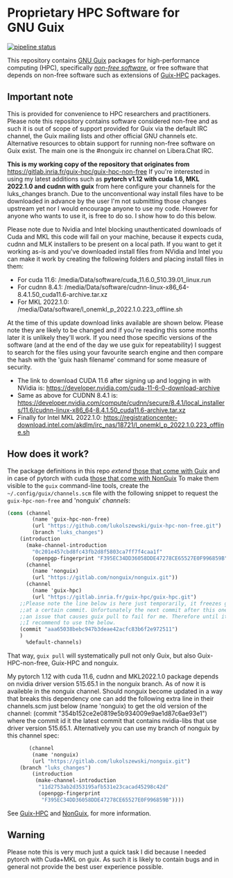 Proprietary HPC Software for GNU Guix
=========================================

[![pipeline status](https://guix.bordeaux.inria.fr/jobset/guix-hpc-non-free/badge.svg)](https://guix.bordeaux.inria.fr/jobset/guix-hpc-non-free)

This repository contains [GNU Guix](https://gnu.org/s/guix) packages for
high-performance computing (HPC), specifically [_non-free
software_](https://www.gnu.org/philosophy/free-software-even-more-important.html),
or free software that depends on non-free software such as extensions of
[Guix-HPC](https://gitlab.inria.fr/guix-hpc/guix-hpc) packages.

## Important note

This is provided for convenience to HPC researchers and practitioners. Please note this repository contains software considered non-free and as such it is out of scope of support provided for Guix via the default IRC channel, the Guix mailing lists and other official GNU channels etc. Alternative resources to obtain support for running non-free software on Guix exist. The main one is the #nonguix irc channel on Libera.Chat IRC.

**This is my working copy of the repository that originates from** https://gitlab.inria.fr/guix-hpc/guix-hpc-non-free
If you're interested in using my latest additions such as **pytorch v1.12 with cuda 1.6, MKL 2022.1.0 and cudnn with guix** from here configure your channels for the luks_changes branch. Due to the unconventional way install files have to be downloaded in advance by the user I'm not submitting those changes upstream yet nor I would encourage anyone to use my code. However for anyone who wants to use it, is free to do so. I show how to do this below. 

Please note due to Nvidia and Intel blocking unauthenticated downloads of Cuda and MKL this code will fail on your machine, because it expects cuda, cudnn and MLK installers to be present on a local path. If you want to get it working as-is and you've downloaded install files from NVidia and Intel you can make it work by creating the following folders and placing install files in them:
- For cuda 11.6:
/media/Data/software/cuda_11.6.0_510.39.01_linux.run
- For cudnn 8.4.1:
/media/Data/software/cudnn-linux-x86_64-8.4.1.50_cuda11.6-archive.tar.xz
- For MKL 2022.1.0:
/media/Data/software/l_onemkl_p_2022.1.0.223_offline.sh

At the time of this update download links available are shown below. Please note they are likely to be changed and if you're reading this some months later it is unlikely they'll work. If you need those specific versions of the software (and at the end of the day we use guix for repeatability) I suggest to search for the files using your favourite search engine and then compare the hash with the 'guix hash filename' command for some measure of security.

- The link to download CUDA 11.6 after signing up and logging in with NVidia is: https://developer.nvidia.com/cuda-11-6-0-download-archive
- Same as above for CUDNN 8.4.1 is: https://developer.nvidia.com/compute/cudnn/secure/8.4.1/local_installers/11.6/cudnn-linux-x86_64-8.4.1.50_cuda11.6-archive.tar.xz
- Finally for Intel MKL 2022.1.0: https://registrationcenter-download.intel.com/akdlm/irc_nas/18721/l_onemkl_p_2022.1.0.223_offline.sh

## How does it work?

The package definitions in this repo _extend_ [those that come with
Guix](https://hpc.guix.info/browse) and in case of pytorch with cuda [those that come with NonGuix](https://gitlab.com/lukolszewski/nonguix) To make them visible to the
`guix` command-line tools, create the `~/.config/guix/channels.scm` file
with the following snippet to request the `guix-hpc-non-free` and 'nonguix' _channels_:

```scheme
(cons (channel
        (name 'guix-hpc-non-free)
        (url "https://github.com/lukolszewski/guix-hpc-non-free.git")
        (branch "luks_changes")
	(introduction
	  (make-channel-introduction 
	    "0c201e457cbd8fc43fb2d8f5803ca7ff7f4caa1f" 
	    (openpgp-fingerprint "F395EC34DD36058DDE47278CE65527E0F996859B"))))
      (channel
        (name 'nonguix)
        (url "https://gitlab.com/nonguix/nonguix.git"))
      (channel
        (name 'guix-hpc)
        (url "https://gitlab.inria.fr/guix-hpc/guix-hpc.git")
	;;Please note the line below is here just temporarily, it freezes guix-hpc channel
	;;at a certain commit. Unfortunately the next commit after this one introduces
	;;an issue that causes guix pull to fail for me. Therefore until it is resolved
	;;I recommend to use the below.
	(commit "aaa65038bebc947b3deae42acfc83b6f2e972511")
	)
      %default-channels)
```

That way, `guix pull` will systematically pull not only Guix, but also
Guix-HPC-non-free, Guix-HPC and nonguix.

My pytorch 1.12 with cuda 11.6, cudnn and MKL2022.1.0 package depends on nvidia driver version 515.65.1 in the nonguix branch. As of now it is availeble in the nonguix channel. Should nonguix become updated in a way that breaks this dependency one can add the following extra line in their channels.scm just below (name 'nonguix) to get the old version of the channel: (commit "354b152ce2e0819e5b934009e9ae1d87c6ae93e1") where the commit id it the latest commit that contains nvidia-libs that use driver version 515.65.1. Alternatively you can use my branch of nonguix by this channel spec:

```scheme
       (channel
        (name 'nonguix)
        (url "https://gitlab.com/lukolszewski/nonguix.git")
	(branch "luks_changes")
        (introduction
         (make-channel-introduction
          "11d2753ab2d353195afb531e23cacad45298c42d"
          (openpgp-fingerprint
           "F395EC34DD36058DDE47278CE65527E0F996859B"))))
```

See [Guix-HPC](https://gitlab.inria.fr/guix-hpc/guix-hpc) and [NonGuix](https://gitlab.com/nonguix/nonguix), for more
information.

## Warning

Please note this is very much just a quick task I did because I needed pytorch with Cuda+MKL on guix. As such it is likely to contain bugs and in general not provide the best user experience possible. 
